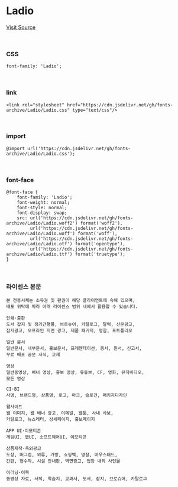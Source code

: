 # Ladio

[Visit Source](http://www.earlyfont.com/portfolio/EARLYFONT_LADIO%20GO)

&nbsp;

### CSS

```
font-family: 'Ladio';
```

&nbsp;

### link

```
<link rel="stylesheet" href="https://cdn.jsdelivr.net/gh/fonts-archive/Ladio/Ladio.css" type="text/css"/>
```

&nbsp;

### import

```
@import url('https://cdn.jsdelivr.net/gh/fonts-archive/Ladio/Ladio.css');
```

&nbsp;

### font-face

```
@font-face {
    font-family: 'Ladio';
    font-weight: normal;
    font-style: normal;
    font-display: swap;
    src: url('https://cdn.jsdelivr.net/gh/fonts-archive/Ladio/Ladio.woff2') format('woff2'),
         url('https://cdn.jsdelivr.net/gh/fonts-archive/Ladio/Ladio.woff') format('woff'),
         url('https://cdn.jsdelivr.net/gh/fonts-archive/Ladio/Ladio.otf') format('opentype'),
         url('https://cdn.jsdelivr.net/gh/fonts-archive/Ladio/Ladio.ttf') format('truetype');
}
```

&nbsp;

### 라이센스 본문

```
본 전용서체는 소유권 및 판권이 해당 클라이언트에 속해 있으며,
배포 위탁에 따라 아래 라이센스 범위 내에서 활용할 수 있습니다.

인쇄·출판
도서 잡지 및 정기간행물, 브로슈어, 카탈로그, 달력, 신문광고,
잡지광고, 오프라인 지면 광고, 제품 패키지, 명함, 포트폴리오

일반 문서
일반문서, 내부문서, 홍보문서, 프레젠테이션, 증서, 원서, 신고서,
무료 배포 공문 서식, 교재

영상
일반동영상, 배너 영상, 홍보 영상, 유튜브, CF, 영화, 뮤직비디오,
모든 영상

CI·BI
사명, 브랜드명, 상품명, 로고, 마크, 슬로건, 패키지디자인

웹사이트
웹 이미지, 웹 배너 광고, 이메일, 웹툰, 사내 사보,
카탈로그, 뉴스레터, 상세페이지, 홍보페이지

APP UI·이모티콘
게임UI, 앱UI, 소프트웨어UI, 이모티콘

상품제작·옥외광고
도장, 머그컵, 외류, 가방, 쇼핑백, 명찰, 마우스패드,
간판, 현수막, 시설 안내판, 벽면광고, 업장 내외 사인물

이러닝·이북
동영상 자료, 서적, 학습지, 교과서, 도서, 잡지, 브로슈어, 카탈로그
```
